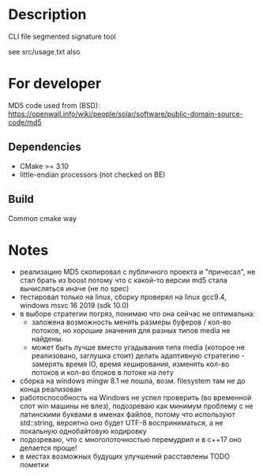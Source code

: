 # Description

CLI file segmented signature tool

see src/usage.txt also

# For developer

MD5 code used from (BSD):
    https://openwall.info/wiki/people/solar/software/public-domain-source-code/md5

## Dependencies

- CMake >= 3.10
- little-endian processors (not checked on BE)

## Build

Common cmake way

# Notes

- реализацию MD5 скопировал с публичного проекта и "причесал", не стал брать из boost потому что с какой-то версии md5 стала вычисляться иначе (не по spec)
- тестировал только на linux, сборку проверял на linux gcc9.4, windows msvc 16 2019 (sdk 10.0)
- в выборе стратегии погряз, понимаю что она сейчас не оптимальна:
    - заложена возможность менять размеры буферов / кол-во потоков, но хорошие значения для разных типов media не найдены.
    - может быть лучше вместо угадывания типа media (которое не реализовано, заглушка стоит) делать адаптивную стратегию - замерять время IO, время хеширования, изменять кол-во потоков и кол-во блоков в потоке на лету
- сборка на windows mingw 8.1 не пошла, возм. filesystem там не до конца реализован
- работоспособность на Windows не успел проверить (во временной слот win машины не влез), подозреваю как минимум проблему с не латинскими буквами в именах файлов, потому что используют std::string, вероятно оно будет UTF-8 восприниматься, а не локальную однобайтовую кодировку
- подозреваю, что с многопоточностью перемудрил и в с++17 оно делается проще!
- в местах возможных будущих улучшений расставлены TODO пометки
